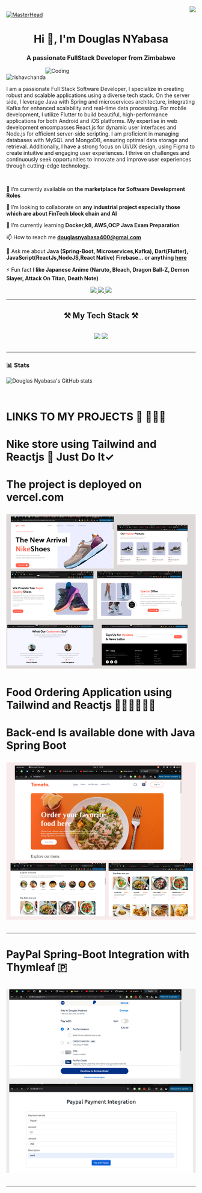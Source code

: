 <img align="right" src="https://visitor-badge.laobi.icu/badge?page_id=DouglaNyabasa.DouglaNyabasa" />


[![MasterHead](https://firebasestorage.googleapis.com/v0/b/flexi-coding.appspot.com/o/dempgi7-520f8d5f-63d4-4453-8822-dbc149ae27f8.gif?alt=media&token=91c0c7b2-93c3-4029-b011-1a8703c5730d)](https://rishavchanda.io)
<h1 align="center">Hi 👋, I'm Douglas NYabasa</h1>
<h3 align="center">A passionate FullStack Developer from Zimbabwe</h3>
<img align="right" alt="Coding" width="400" src="https://cdn.dribbble.com/users/1162077/screenshots/3848914/programmer.gif">


<p align="left"> <img src="https://komarev.com/ghpvc/?username=rishavchanda&label=Profile%20views&color=0e75b6&style=flat" alt="rishavchanda" /> </p>


    

I am a passionate Full Stack Software Developer, I specialize in creating robust and scalable applications using a diverse tech stack. On the server side, I leverage Java with Spring and microservices architecture, integrating Kafka for enhanced scalability and real-time data processing. For mobile development, I utilize Flutter to build beautiful, high-performance applications for both Android and iOS platforms. My expertise in web development encompasses React.js for dynamic user interfaces and Node.js for efficient server-side scripting. I am proficient in managing databases with MySQL and MongoDB, ensuring optimal data storage and retrieval. Additionally, I have a strong focus on UI/UX design, using Figma to create intuitive and engaging user experiences. I thrive on challenges and continuously seek opportunities to innovate and improve user experiences through cutting-edge technology.


<br/>

<div align="left">
 
 🔭 I’m currently available on **the marketplace for Software Development Roles**

 👯 I’m looking to collaborate on **any industrial project especially those which are about FinTech block chain and AI**
 
 🌱 I’m currently learning **Docker,k8, AWS,OCP Java Exam Preparation**

 📫 How to reach me **douglasnyabasa400@gmai.com**

💬 Ask me about **Java (Spring-Boot, Microservices,Kafka), Dart(Flutter), JavaScript(ReactJs,NodeJS,React Native) Firebase... or anything [here](https://github.com/DouglaNyabasa)**

⚡ Fun fact **I like Japanese Anime (Naruto, Bleach, Dragon Ball-Z, Demon Slayer, Attack On Titan, Death Note)**

 </div>
 
 
<div align="center"> 
  <a href="mailto:douglasnyabasa400@gmail.com">
    <img src="https://img.shields.io/badge/Gmail-333333?style=for-the-badge&logo=gmail&logoColor=red" />
  </a>
  <a href="https://www.linkedin.com/in/douglas-nyabasa-887356231/" target="_blank">
    <img src="https://img.shields.io/badge/LinkedIn-0077B5?style=for-the-badge&logo=linkedin&logoColor=white" />
  </a>
  <a href="https://github.com/DouglaNyabasa" target="_blank">
     <img src="https://img.shields.io/badge/Portfolio-FF5722?style=for-the-badge&logo=todoist&logoColor=white" /> <!-- sqlite, safari, google-chrome are other good icon options -->
  </a>
</div>

 <hr/>
 
<h2 align="center">⚒️ My Tech Stack ⚒️</h2>
<br/>
<div align="center">
    <img src="https://skillicons.dev/icons?i=java,maven,kafka,javascript,react,nodejs,express,flutter,firebase,mongodb,mysql,linux,postman" />
    <img src="https://skillicons.dev/icons?i=bootstrap,mui,html,css,redux,graphql,figma,tailwind," />
    <br>
</div>

<br/>
<hr/>

### 📊 Stats

![Douglas Nyabasa's GitHub stats](https://github-readme-stats.vercel.app/api?username=douglanyabasa&show_icons=true&theme=gruvbox)

<!-- ![GitHub Streak](https://streak-stats.demolab.com?user=ForrestKnight&theme=gruvbox&border_radius=4.5) -->
<br/>
 <h1 >LINKS TO MY PROJECTS 🚀 👨🏻‍💻 <h1/>

<h1> Nike store using Tailwind and Reactjs  👟 Just Do It✓ <h1/>

The project is deployed on vercel.com

[![Alt text](https://github.com/DouglaNyabasa/DouglaNyabasa/blob/ed05987eaf02ef3bf7687013ea8da4cea9795e02/Screenshot%20from%202024-09-03%2014-00-32.png)](https://nike-store-react-tailwind-b5o3id76a-dougg400s-projects.vercel.app/)


<h1> Food Ordering Application using Tailwind and Reactjs 🥤🥗🍔🍗🍟🥓 <h1/>

Back-end Is available done with Java Spring Boot
    
[![Alt text](https://github.com/DouglaNyabasa/DouglaNyabasa/blob/Main/Screenshot%20from%202024-09-03%2015-26-36.png?raw=true)](https://github.com/DouglaNyabasa/food_ordering_app_reactjs.git)


<hr/>

<h1> PayPal Spring-Boot Integration with Thymleaf 🇵 <h1/>


    
[![Alt text](https://github.com/DouglaNyabasa/DouglaNyabasa/blob/Main/Screenshot%20from%202024-09-04%2014-07-00.png?raw=true)](https://github.com/DouglaNyabasa/Paypal-SpringBoot-Intergration.git)


<hr/>





<br/>
